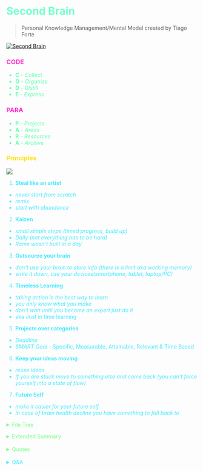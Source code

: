 # <span style='color:#74ffcb;'>Second Brain</span>
> Personal Knowledge Management/Mental Model created by Tiago Forte



[![Second Brain](https://external-preview.redd.it/vc2bekMIJXkYGkEytq6oNeSWIkpyIDQL9Nf9cOh9-uE.jpg?width=640&crop=smart&auto=webp&s=9e4fdfff0d0e8d5ea4172db362ec9e0a255f33be)](https://www.buildingasecondbrain.com/ "Second Brain")

### <span style='color:#ff2ecb;'>CODE</span>
<span style='color:#5dffae;'>

<!-- Collect information from everything you consume, Organize your information using the Para method. Distill your information by placing unused ideas in Archive and express your remixed ideas. -->
- **C** - _Collect_ 
- **O** - _Organize_ 
- **D** - _Distill_
- **E** - _Express_
</span>

### <span style='color:#ff2ecb;'>PARA</span>
<span style='color:#5dffae;'>

 <!-- Projects have deadlines, Areas require continuous improvement, Resources are what you consume and Archive is completed projects and filtered ideas.-->
- **P** - _Projects_
- **A** - _Areas_
- **R** - _Resources_
- **A** - _Archive_
</span>

<span style='color:#46e8ff;'>

### <span style='color:#ffe217;'>Principles</span>

[![](https://giffiles.alphacoders.com/212/212449.gif)](https://fortelabs.co/)

1. **Steal like an artist** <!-- Attributed to a famous book of the same name -->
- _never start from scratch_ <!-- Tabularasa should be limited to birth, not creativity. A blank canvas causes a creative block in the creator. Starting from scratch is a disservice to oneself for the time allotted to occupy and fill the canvas is exponential. Save -->
- _remix_ <!-- Originality doesn't exist, that's just the truth, but some find it offensive and pointlessly try to  argue about a true fact. Its even in a Bible Verse, there is nothing new under the sun. Everything is out there is a remix of something else. Even philosophers stole and remixed ideas from other philosophers. Developers clone or remix preexisting ideas into something else. Lyft is a clone of Uber. Doordash is a clone of Uber Eats, or which ever came first. All search engines are a clone of each other, some with more features, some with less (predictive searching, privacy focused, minimal, dark theme...). Most pop songs use the same chord progressions as other songs. In fact the app that I wish to create, Super Psyche, is a remix of abundant research in Neuroscience and all the neuro related content that I have consumed. -->
- _start with abundance_
2. **Kaizen**
- _small simple steps (timed progress, build up)_
- _Daily (not everything has to be hard)_
- _Rome wasn't built in a day_ <!-- Another great example is one of moving out. You don't just move out to an empty apartment or house. You slowly collect the things you need over time and then the move is easier. You have everything you need to continue living without worries. -->
3. **Outsource your brain**
- _don't use your brain to store info (there is a limit aka working memory)_ <!-- -->
- _write it down, use your devices(smartphone, tablet, laptop/PC)_
4. **Timeless Learning** 
- _taking action is the best way to learn_
- _you only know what you make_
- _don't wait until you become an expert just do it_
- aka Just in time learning
5. **Projects over categories**
- _Deadline_ 
- _SMART Goal_ - Specific, Measurable, Attainable, Relevant & Time Based
6. **Keep your ideas moving**
- _reuse ideas_
- _If you are stuck move to something else and come back (you can't force yourself into a state of flow)_
7. **Future Self**
- _make it easier for your future self_
- _In case of brain health decline you have something to
  fall back to_

</details>

</span>


<span style='color:#74ff85;'>

<details markdown='1'><summary>File Tree</summary>




![](https://i.pinimg.com/originals/4e/fe/05/4efe05befca905de922d4d5a87bff36c.gif)


```
2nd_Brain/
├─ Projects/
│  ├─ Projects.md
│  ├─ Apps/
│  ├─ Bucket-List/
├─ Areas/
│  ├─ Areas.md
│  ├─ Brain-Health/
│  ├─ Financial-Freedom/
│  ├─ Game-Dev/
│  ├─ Health/
│  ├─ Lifelong-Learner/
│  ├─ Minimalism/
│  ├─ Personal-Growth/
│  ├─ Travel/
│  ├─ Writing/
├─ Resources/
│  ├─ Resources.md
│  ├─ Videos/
│  ├─ Text/
│  ├─ DB/
│  ├─ Mental-Models/
│  ├─ Apps/
│  ├─ Logs/
│  ├─ Podcasts/
├─ Archive/
│  ├─ 1337/
│  ├─ Configs+Dotfiles/
│  ├─ Intellectual-Entertainment/
│  ├─ Archive.md
├─ Second-Brain.md
```

</details>

<span style='color:#7485ff;'></span>


<!-- Prince Kaizen Namwali -->

<details><summary> Extended Summary</summary> 

![](https://giffiles.alphacoders.com/212/212334.gif)

_We live in an Information Age. Our quality of life, income, success, are all tied to our fluency with information: Our ability to capture it and share it with the world. Tiago Forte's Building a Second Brain is a great solution to this knowledge conquest.Listed below are the fundamental principles of building a second Brain. These principles are highlited in the official course, as well as the official podcast._ 

1. **Borrowed Creativity** - There are no new ideas in the world - all creative output is remixed from constant creative input. What you see when people output great accomplishments and idea is only the end result of a lot of processing and storing of inspirations. Your output is limited to the quality of your inputs. Thus if you want better output, change the way you consume. When you consume with a view to producing something, you have higher standards, you are much less willing to waste time. Dealing with information overload: When you start being more discerning, you start filtering a lot more of the noise. You start seeing how rare it is to see truly good content/ideas out there. When you have a well organized second brain of notes, you start from a higher starting point than when you are only drawing from your best thinking in the moment. You need to be able to pull on accumulated wisdom from yourself and others over a long span of time. It feels like you're skipping steps, because you're borrowing others' thinking.

2. **The Capture Habit** - Write It Down! Any insight, any possibly relevant content, before you even know you're going to use it. this habit comes from David Allen's Getting Things Done. Your mind has limited working memory. You alone can't hold on to the best ideas and information AND also keep looking out and processing new ones. People don't do this because they don't value their own ideas. "Someone must have thought of this before". "I'll never be able to act on it". This is a self fulfilling prophecy if you dont take the basic action of capturing. You have no idea where it's going to end up - You can only connect the dots backwards. Listen to your intuition on what to capture - physical responses - heartbeat, eyes dilation, excitement, energy. Believe that your ideas and perspective matters. When you create content, it's much harder to sit down and just pour out great insight after great insight. It's much easier to collect and store this over time and then organize them later. When you have all these raw materials taken care of by your notetaking system, you start being to do higher level work - spontaneity, creativity, adaptation. Offload mundane details to computers.

 3. **Idea Recycling** - Similar to Borrowed Creativity, but instead you are borrowing from your past self. You don't really remember what your past self knew. You don't really know what your future self will want. Only thing you can do is pass ideas through time. Most ideas start extremely simple - email, tweet, text message. Take the same idea and recycle it through various contexts and grow it each time. Invest more in the 10% that gets traction. It's probably something that is obvious to you but amazing to others. Unlike physical things, Ideas get better when you recycle them. It's too risky to build everything from scratch every time with no priors. The only way to get around this is to keep outputting and testing in small ways. Build a compounding asset of intellectual capital that will last your lifetime. Productivity: Never do the same work twice. Most things you do are comprised of components - reuse them. Over time, more and more of what you do can be reused templates from the past. 
 
 4. **Projects over Categories** - Knowledge is a Factory, not a Library. A Factory is linear - things come in, are processed, and then output is produced. When you have real intellectual output, people can't take that away from you. Libraries try to categorize everything into the Dewey Decimal System. It works for that - anyone can find things through that system. But the more you put into one category, the more there's just a ton of stuff in that category and it is overwhelming and useless. We aren't optimizing for everyone - we are just working to improve Personal Knowledge Management. Projects are the best unit of measurement for your output as a Knowledge Worker. Not Ideas - not very concrete. Not Goals - too long term. Projects are more medium term, specific, more concrete, and you can check it off and remove/archive it so you can take on something new. Categories are consumption oriented, Projects are production oriented. You want to organize your knowledge according to projects. So you should know your current project list and store ideas directly into that current project. This way, when you're in the mood/time to produce, you can start right away, instead of going to look for things. 
 
  5. **Slow Burns** - Heavy Lifting is when you block off a week or a month and just blast through your project. Over time, that time available for Heavy Lifts gets scarcer - kids, marriage, employees, other responsibilities. Slow Burns is the opposite. You collect things in the background. You can even make wedding planning stress free this way. Intellectual work can be spread out over time. It allows it to be more enjoyable, spontaneous, creative, critical (editing with some distance) etc. But primarily less stress :) Analogy - Predators need to eat now - they work fast and intensely with scarcity. Scavengers work in abundance - we are living in a sea of creative inputs - dont have to look very hard around you to find inspiration.
  
   6. **Start With Abundance** - Most people start with scarcity - a blank canvas; they refuse to start a project until they have everything they need already assembled. But it also means you have to store notes on everything to give yourself the best shot. This is how Big Breaks happen - they don't wait for you to be ready. They tend to happen at the worst time. But at least you will have given yourself the best starting point when it comes. You can decide to be wealthy in the world of ideas. All you need is some intentionality to cultivate them. Ideas are free, plentiful, and you can store them forever and nobody can take them away from you. 
   
   7. **Intermediate Packets** - Intermediate Packets are parts of your work. Concrete parts of your work. Every piece of your work is built out of parts - so break down your work. Instead of writing a full email, write the outline of your email. Instead of writing a full book, you get an agent, get an editor, get a contract, get an outline for a book proposal, on and on. It becomes a lot less intimidating when you break it down. It's really hard to fail at Intermediate Packets (aka Projects). Hack your own motivation by breaking things down. Take some effort to make each piece consumable by your future self. Turn perishable things into longer lasting ones by taking the time to save them down in the right place and adding metadata like titles, quotes, page numbers. 
   
    8. **You Only Know What You Make** - Think of Learning and Working as the same thing. You're not done learning when you start work - but CV's look like that. Instead, think that the best way to learn is making something. When you make things, all the practical difficulties and holes in your knowledge come to life. Example - Book Summaries - instead of reading a book and putting it down, save notes, dive into ideas, and write summaries, and try to apply the ideas in a book summary. Don't pride yourself on quantity of books read. Read less, but really immerse in the ideas of each book. Add your own interpretations and metaphors. Become an expert on the book. Side benefits - Form a relationship with the author, build an audience, etc.

   9. **Make Things Easier for your Future Self** - Some people over time work harder and harder, some others work less and less. People live completely different lives as they get older - some super busy, some produce results with much less effort. The difference is leverage. Either day by day you are building some sort of accumulating leverage - blogs, savings, health. Intellectual leverage compounds over time. Makes it easier for future selves. Treat your future self as if that person was real. Impacts the way you eat, sleep, workout, and learn. It helps you act with more direction in future life. 

    10. **Keep Your Ideas Moving** - Don't get frustrated by being stuck. Move on. Let it stew in the back of your mind, as a Slow Burn. Often you will be working on it subconsciously. You will get stuck - so the solution is always have multiple things cooking. Translating ideas from one domain to the other. Problem with multitasking: you lose progress because you can't keep everything in your head. When you think and work externally it reaps the benefits of multitasking without the downsides. More important to stay in flow (maximum enjoyment, creativity, immersion) than have any particular outcome. Flow requires movement. Keep moving, and save things how you left it.
   
  </details> 

</br>

<details markdown='1'><summary>Quotes</summary>

![](https://giffiles.alphacoders.com/212/212422.gif)

1. _When you stop **learning**, your brain starts **dying**_ <!-- Literally! The Brain is an organ optimized for learning and solving problems.   -->

2. _It takes **value creation** to make money_ <!--Aka problem solving. wealth is a state of mind - TK Coleman. Money has destroyed imagination.. ... it doesn't take money to make money-->

3. _Don't force yourself to find your passion, instead start with your curiosity and follow those_ <!-- If you're interested in choir, just try it. You wanna try a math class, but you're not sure if you wanna do math for the rest of your life,take a math class. Just try it, some things will be more enjoyable than you would have anticipated. Some things less enjoyable and eventually that knowledge will come together and you will find what you truly love.-->

4. A man is literally what he thinks, his character being the complete sum of all his thoughts. As he thinks so he is and as he continues to think, so he remains.

5. _**Dreams** don't come true, **decisions** do. <!-- Dreams make dreams and choices make reality. The American dream is not real, but a construct of society. Make the choice and it will happen, keep dreaming and your mind will sharpen-->_

6. _**Observe** the **masses** and do the **opposite**_

7. _**Necessity** is the mother of **invention**<!-- ,but it all starts with a question.Starting with why must be at the core, without it its impossible to achieve more-->_

8. _**Wealth** is a **mindset**, not a **purchase**._ 

9. _You cant **change** what you dont **measure**_

10. _The **graveyard** is the **richest** place on **Earth**, because it is here that you will find all the **hopes** and **dreams** that were never fulfilled, the books that were never written, the songs that were never sung, the inventions that were never shared, the cures that were never discovered, all because someone was too afraid to take that **first step**, keep with the **problem**, or determined to carry out their dream._

11. _If you want to go somewhere,find someone who has already been there_

12. _If you dont find a way to make money while you sleep, you will work until the day you die_

13. Learning is not a destination, its a continuous process

14. _Use whatever tool that gets you the desired outcome faster_

15. _There will never be a time when you are ready or when its easy. Just start!_

16. _There is no worthy justification for living as a slave to a lifestyle you dont enjoy when you possess the ability to change it_

17. _Tell me and i will forget, Show me and i will remember, Involve me and i will learn_

18. _If you are depressed you are living in the past, If you are anxious you are living in the future. If you are at peace you are living in the present_

19. _Fear is only temporary, Regret is forever_

20. _Go where you are treated best_

21. _Love people and use things because the opposite never works_

22. _Day one or one day, you decide_
<!-- _You dont need X(fill in anything). Just built it, its not that complicated.-->

23. _Become greater one day at a time and the rest will follow. Thinking gets you nowhere, Take the leap & do the thing_

24. _If it does not add value to your life, discard it._

25. _In the real world the smartest people are those who make mistakes. In school the smartest people dont make mistakes_

26. _The most life destroying word is the word tomorrow_

27. _Face you fears and doubts & new opportunities will be open to you_

28. _You are only poor, if gou give up_

29. _Success is a poor teacher. We learn the most about ourselves when we fail, so dont be afradi of failing. Failing is part of the process of success_

30. _You cannot have success without failure_

31. _Education is cheap, experience is expensive_

32. _I would rather welcome change, than cling to it._

33. _People need to wake up and realize that life does not wait for them.If you want something get up & go after it._

34.  _Skills make you rich, not theories_

35. _Reading is to the mind, what exercise is to the body_

36. _If you see a problem, but dont see a solution, you are the problem. If you see a problem & see a solution, you have yourself a calling._

37. _I wish everyone could become rich and famous, so that they can realize its not the answer_

38. _Security is a process, not a purchase_

39. _Sell your vision, before you build the product_

40. _Every problem is a gift. Without them we wouldnt grow_

41. _When a man is unable to change his situation. he is forced to change himself_

42. _We suffer more in imagination, than we do in reality_

43. _Inside of every problem lies an opportunity_

44. _Do the impossible, see the invisible, touch the untouchable, break the unbreakable, Row row fight the power._
<!-- _People die at 40 and get buried at 80_
- _Defiance is the trademark of youth_
- _Matte black everything_ -->

45. _The role of a software engineer is to solve problems, not necessarily to code_

46. _Health is the greatest wealth_

47. _Financial freedom is better than financial security_

48. _We cant appreciate new things in our life, if we dont appreaciate what we already have_

49. _It's more important to grow your income than cut your expenses. It's more important to grow your spirit that cut your dreams._

50. _The problem with this world is not enough problem solvers. So, if you become a problem solver you become rich._

51. _Don't be addicted to money. Work to learn. don't work for money. Work for knowledge._

52. _A smart entrepreneur knows they cannot run a business on their own. They know that business is a team sport._

53. _At the point the money hits your hands, you have the power to determine your financial future._

54. _The richest people in the world look for and build networks; everyone else looks for work._

55. _Education is what you learn after you leave school._

56. _A lot of people don't know the Brain is 85% water, so anything that dehydrates you like caffeine or alcohol is bad for the brain_

57. _The only people who dont have problems are in a cemetery_

58. _Don't make a cemetery of your life by burying your talents_

59. _The only place you can find equality is in a cemetery_

60. Internal censorship is the enemy of creativity <!-- Nina Paley -->

</details>

</span>

</br>

<span style='color:#46e8ff;'>

<details markdown='1'><summary>Q&A</summary>

![](https://i.redd.it/dh8cwxg8b8w61.png)


1. **What problems does a second brain solve?**
- Information overload
- Post traumatic growth
- Knowledge management (personal)
- Writers block or any creative block (creative output)

2. **What apps do I need to build a second brain?**
- Any note taking app that enables you to view folders (PARA),search functionality, markdown - if possible, lightweight (not Microsoft word), sync feature, Cross platform is a plus. 
- [Notion](https://www.notion.so/)
- [Obsidian](https://obsidian.md/)
- [Markor](https://gsantner.net/project/markor.html)
- [Evernote](https://evernote.com/)
- [Vscode](https://vscodium.com/) with [Foam](https://foambubble.github.io/foam/)

3. **What is PARA?**
- an acronym that stands for Projects, Areas, Resources and Archive
- Projects are the things you want to do that are associated with a deadline
- Areas are things in your life that demand continuous improvement (self improvement doesn't expire)
-  Resources are the sources of content that you consume (podcasts, blogs, articles, courses, videos, songs...)
- Archive is the the resting place for your completed projects and ideas that you don't know what to do with just yet.

4. **What is CODE?**
- an acronym that stands for Collect, Organize, Distill & Express.
- Collect is the capture habit
- Organize is the knowledge factory, not a library
- Distill is the filter, the unused ideas are archived
- Express is the creative output of the knowledge factory

5. **How does a Second Brain work?**
- It involves 4 simple steps(CODE). You **collect** information by capturing it from whatever source you are consuming or random ideas that just light up in your Brain. You then **organize** that information into your folders (PARA). You then **distill** that information even further by filtering out what you don't need(archive). Finally you **express** everything into some creative output (design, song, blog post, publication, book...).

6. **Who is a Second Brain for?**
- Everyone (human beings)
- Knowledge workers (developers, researchers, teachers...)
- Entrepreneurs
- Freelancers
- Content creators 
- Productivity enthusiasts
- Self improvement enthusiasts
- Polyglots 

7. **Why build a Second Brain?**
- All the knowledge you already have/know will flow, the content you consume will connect and your future self will be in sync. 

8. **Is it possible to achieve transient Hypofrontality (flow) with a second Brain?**
- Its possible to do that with your first Brain, but that's something worth looking into. 

9. **Is procedural generation in computer science similar to the state of flow in Neuroscience?**
- worth looking into ....

10. **Is computational Neuroscience a thing?**
- Interesting word combo...

11. **What browser extensions/addone** can be used in tandem with a Second Brain?
- Readwise
- Memex

12. **How does a Second Brain minimize regret?**
-

13. **How can a person gamify their Second Brain?**
-

14. **Are there any rules associated with a Second Brain?**
- No rules, its just personal.

15. **Is it possible to create an offline Second Brain?**
- Yes, using paper & mind maps

16. **Are there any medical journals or research papers written on the Second Brain?**
-

17. **What are the benefits of a Second Brain in academia?**
-

18. **If you had discovered about a Second Brain earlier, how would your life have been different?**
-

19. **Does building a Second Brain magically grant success?**
-

20. **When you search the term, _Second Brain_, something about the gut pops up, are there any similarities and distinctions between that and this personal knowledge management system?**
-

21. **Which application is best for building a Second Brain?**
-

22. **What's the point of building a Second Brain, if the future will be run by robots, AI & automation?**
- Unique Human Intelligence...

23. **What are some of Second Brain styles you see around the internet?**
-

24. **How do you structure your Second Brain?**
- I use the PARA method, but the one thing I do different is that for every markdown file I add a details tag at the bottom called Q&A. I believe asking myself questions will help me get to the core of the file that I am looking at, helps with critical thinking and helps with storytelling ( interviews, casual conversation and what not)

25. **Who can take away your Second Brain from you?**
-

26. **Do you ommit anything from your Second Brain?**
- I believe a Second Brain should be unfiltered and you can write whatever you f•••••g want. Just be careful that you don't share it online. Keep it encrypted. Only share what you distil.

27. **What do you think about using Github or Gitlab as Second Brain?**
- Its a great idea, just be sure to keep the repositories private. The only drawback I find is that some of the scripts and HTML tags I add to my markdown don't render because Github has its own markdown flavor. I can't view colors and so forth.

28. **What can you lose from giving away your Second Brain?**
- You give up your ideas, even though it might take someone else time to make sense of your notes

29. **Whats the best markdown flavor for a Second Brain?**
- Whatever flavor allows me to render all HTML tags and scripts. Github flavored markdown is out of the picture 

30. **What's the best not taking file extension for a Second Brain?**
- Markdown hands down!

31. **Is using RMarkdown for a Second Brain a viable solution?**
- keep it super simple with regular markdown, but feel free to include other file formats for your projects and what not

32. **Is Emacs or Vim great for a Second Brain?**
- That's a matter of personal preference


33. **Can you get in trouble for having a Second Brain?**
-

34. **Are people with Second Brains less susceptible to fake news, conspiracies, brainwashing and the like?**
-

35. **At what age should one build a Second Brain?**
- Between the age of reason and initial access to a computational device ( phone, laptop, tablet, PC)
-

36. **Does TV threaten the idea of a Second Brain?**
-

37. **What would a Second Brain look like if it was a Non Fungible Token?**
-

38. **Can a Second Brain replace storing information in a database?**
- A second Brain is not supposed to replace anything. Its supposed to work with your current workflow.

39. **How Can You Keep Your Second Brain Healthy?**
-

40. **How can you make money with a Second Brain?**
-

41. **What's the suitable work environment for people with a Second Brain?**
- I believe that if you are a knowledge worker you should work remotely because they type of environment is more optimal.


42. **How can sync my Second Brain across my devices?**
- There's a multitude of options, consider the following
- Syncthing
- EteSync
- Paperwork(.cloud)
- Next cloud
- Fruux

42. **How can I keep my Second Brain secure from prying eyes and intellectual property kleptomaniacs?**
- There's a multitude of options, consider the following
- age( go - github)
- Kryptor
- Cryptomator (Recommended)
- Tomb
- Hat.sh
- Linux Unified Key Setup (LUKS)
- Veracypt
- MAT2 (metadata remover)
- Exif Cleaner

43. **Do you need to have attribution for a second Brain?**
- No! Its yours, its personal , but should you feel inclined do so, even though no one will ever see it.

44. **Do you need permission to have a Second Brain?**
- It's all about the permissionless mindset...

45. **Is it possible to get a cease and desist letter for the contents of your second Brain?**
- No! A second Brain is not subject to any copyright laws of Planet Earth or Interplanetary laws. That's like saying that your urine is subject to copyright infringement...

46. In what ways is planned obsolescence related to a Second Brain?
-
</details>

</span>




